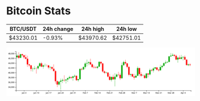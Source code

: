 # Bitcoin Stats

BTC/USDT|24h change|24h high|24h low|
|---|---|---|---|
|$43230.01|-0.93%|$43970.62|$42751.01|

<img src="./chart.svg">
